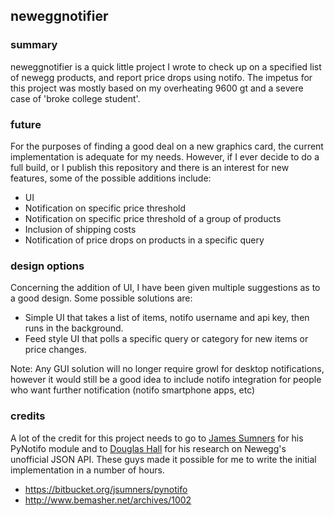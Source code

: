 ## neweggnotifier

### summary
neweggnotifier is a quick little project I wrote to check up on a specified list of newegg products, and report price drops using notifo.  The impetus for this project was mostly based on my overheating 9600 gt and a severe case of 'broke college student'.

### future
For the purposes of finding a good deal on a new graphics card, the current implementation is adequate for my needs.  However, if I ever decide to do a full build, or I publish this repository and there is an interest for new features, some of the possible additions include:

   * UI
   * Notification on specific price threshold
   * Notification on specific price threshold of a group of products
   * Inclusion of shipping costs
   * Notification of price drops on products in a specific query

### design options

Concerning the addition of UI, I have been given multiple suggestions as to a good design.  Some possible solutions are:

* Simple UI that takes a list of items, notifo username and api key, then runs in the background.
* Feed style UI that polls a specific query or category for new items or price changes.

Note: Any GUI solution will no longer require growl for desktop notifications, however it would still be a good idea to include notifo integration for people who want further notification (notifo smartphone apps, etc)

### credits

A lot of the credit for this project needs to go to [James Sumners](https://bitbucket.org/jsumners) for his PyNotifo module and to [Douglas Hall](http://www.bemasher.net/) for his research on Newegg's unofficial JSON API.  These guys made it possible for me to write the initial implementation in a number of hours.

* https://bitbucket.org/jsumners/pynotifo
* http://www.bemasher.net/archives/1002

